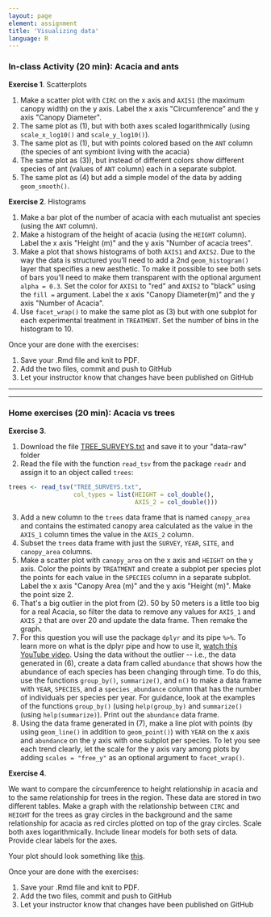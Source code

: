 ```yaml
---
layout: page
element: assignment
title: 'Visualizing data'
language: R
---
```



### In-class Activity (20 min): Acacia and ants

**Exercise 1**. Scatterplots
<!-- https://github.com/datacarpentry/semester-biology/blob/main/exercises/Graphing-acacia-ants-R.md -->

1. Make a scatter plot with `CIRC` on the x axis and `AXIS1` (the maximum canopy
   width) on the y axis. Label the x axis "Circumference" and the y axis "Canopy
   Diameter".
2. The same plot as (1), but with both axes scaled logarithmically (using `scale_x_log10()` and `scale_y_log10()`).
3. The same plot as (1), but with points colored based on the `ANT` column (the species of ant symbiont living with the acacia)
4. The same plot as (3)), but instead of different colors show different species of ant (values of `ANT` column) each in a separate subplot.
5. The same plot as (4) but add a simple model of the data by adding `geom_smooth()`.

**Exercise 2**. Histograms
<!-- https://github.com/datacarpentry/semester-biology/blob/main/exercises/Graphing-acacia-ants-histograms-R.md -->

1. Make a bar plot of the number of acacia with each mutualist ant species (using the `ANT` column).
2. Make a histogram of the height of acacia (using the `HEIGHT` column). Label
   the x axis "Height (m)" and the y axis "Number of acacia trees".
3. Make a plot that shows histograms of both `AXIS1` and `AXIS2`. Due to the way
   the data is structured you’ll need to add a 2nd `geom_histogram()` layer that
   specifies a new aesthetic. To make it possible to see both sets of bars
   you’ll need to make them transparent with the optional argument `alpha = 0.3`.
   Set the color for `AXIS1` to "red" and `AXIS2` to "black" using the `fill =`
   argument. Label the x axis "Canopy Diameter(m)" and the y axis "Number of Acacia".
4. Use `facet_wrap()` to make the same plot as (3) but with one subplot for each experimental
   treatment in `TREATMENT`. Set the number of bins in the histogram to 10.

Once your are done with the exercises:

1. Save your .Rmd file and knit to PDF.
1. Add the two files, commit and push to GitHub
1. Let your instructor know that changes have been published on GitHub

---
---

### Home exercises (20 min): Acacia vs trees

**Exercise 3**.
<!-- https://raw.githubusercontent.com/datacarpentry/semester-biology/main/exercises/Graphing-acacia-ants-data-manip-R.md -->

1. Download the file [TREE_SURVEYS.txt](https://figshare.com/ndownloader/files/5629536) and save it to your "data-raw" folder
2. Read the file with the function `read_tsv` from the package `readr` and assign it to an object called `trees`:
```r
trees <- read_tsv("TREE_SURVEYS.txt",
                  col_types = list(HEIGHT = col_double(),
                                   AXIS_2 = col_double()))
```
3. Add a new column to the `trees` data frame that is named `canopy_area` and contains
   the estimated canopy area calculated as the value in the `AXIS_1` column
   times the value in the `AXIS_2` column.
4. Subset the `trees` data frame with just the `SURVEY`, `YEAR`, `SITE`, and `canopy_area` columns.
5. Make a scatter plot with `canopy_area` on the x axis and `HEIGHT` on the y
   axis. Color the points by `TREATMENT` and create a subplot per species plot the points for each value in
   the `SPECIES` column in a separate subplot. Label the x axis "Canopy Area
   (m)" and the y axis "Height (m)". Make the point size 2.
6. That's a big outlier in the plot from (2). 50 by 50 meters is a little too
   big for a real Acacia, so filter the data to remove any values for `AXIS_1`
   and `AXIS_2` that are over 20 and update the data frame. Then remake the graph.
7. For this question you will use the package `dplyr` and its pipe `%>%`. To learn more on what is the dplyr pipe and how to use it, [watch this YouTube video](https://www.youtube.com/watch?v=ui3VZeuN8QY).
   Using the data without the outlier -- i.e., the data generated in (6),
   create a data fram called `abundance` that shows how the abundance of each species
   has been changing through time.
   To do this, use the functions `group_by()`, `summarize()`, and `n()` to make a data frame with `YEAR`,
   `SPECIES`, and a `species_abundance` column that has the number of individuals
   per species per year. For guidance, look at the examples of the functions `group_by()` (using `help(group_by)` and `summarize()` (using `help(summarize)`).
   Print out the `abundance` data frame.
8. Using the data frame generated in (7),
   make a line plot with points (by using `geom_line()` in addition to
   `geom_point()`) with `YEAR` on the x axis and `abundance` on the y axis with
   one subplot per species. To let you see each trend clearly, let the scale for
   the y axis vary among plots by adding `scales = "free_y"` as an optional argument to `facet_wrap()`.

**Exercise 4**.
<!-- https://github.com/datacarpentry/semester-biology/blob/main/exercises/Graphing-data-from-multiple-tables-R.md -->

We want to compare the circumference to height relationship in acacia and to the same relationship for trees in the region. These data are stored in two different tables. Make a graph with the relationship between `CIRC` and `HEIGHT` for the trees as gray circles in the background and the same relationship for acacia as red circles plotted on top of the gray circles. Scale both axes logarithmically. Include linear models for both sets of data. Provide clear labels for the axes.

Your plot should look something like [this](https://datacarpentry.org/semester-biology/solutions/Graphing-data-from-multiple-tables-R.jpeg).

Once your are done with the exercises:

1. Save your .Rmd file and knit to PDF.
1. Add the two files, commit and push to GitHub
1. Let your instructor know that changes have been published on GitHub
